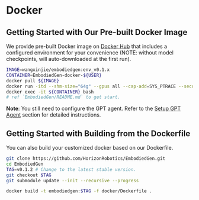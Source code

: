 # Docker

## Getting Started with Our Pre-built Docker Image

We provide pre-built Docker image on [Docker Hub](https://hub.docker.com/repository/docker/wangxinjie/embodiedgen) that includes a configured environment for your convenience (NOTE: without model checkpoints, will auto-downloaded at the first run).

```sh
IMAGE=wangxinjie/embodiedgen:env_v0.1.x
CONTAINER=EmbodiedGen-docker-${USER}
docker pull ${IMAGE}
docker run -itd --shm-size="64g" --gpus all --cap-add=SYS_PTRACE --security-opt seccomp=unconfined --privileged --net=host --name ${CONTAINER} ${IMAGE}
docker exec -it ${CONTAINER} bash
# ref `EmbodiedGen/README.md` to get start.
```

**Note**: You still need to configure the GPT agent. Refer to the [Setup GPT Agent](https://github.com/HorizonRobotics/EmbodiedGen?tab=readme-ov-file#-setup-gpt-agent) section for detailed instructions.


## Getting Started with Building from the Dockerfile
You can also build your customized docker based on our Dockerfile.

```sh
git clone https://github.com/HorizonRobotics/EmbodiedGen.git
cd EmbodiedGen
TAG=v0.1.2 # Change to the latest stable version.
git checkout $TAG
git submodule update --init --recursive --progress

docker build -t embodiedgen:$TAG -f docker/Dockerfile .
```
